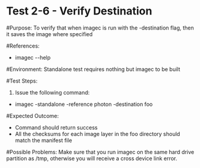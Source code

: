 Test 2-6 - Verify Destination
=======

#Purpose:
To verify that when imagec is run with the -destination flag, then it saves the image where specified

#References:
* imagec --help

#Environment:
Standalone test requires nothing but imagec to be built

#Test Steps:
1. Issue the following command:
* imagec -standalone -reference photon -destination foo

#Expected Outcome:
* Command should return success
* All the checksums for each image layer in the foo directory should match the manifest file

#Possible Problems:
Make sure that you run imagec on the same hard drive partition as /tmp, otherwise you will receive a cross device link error.